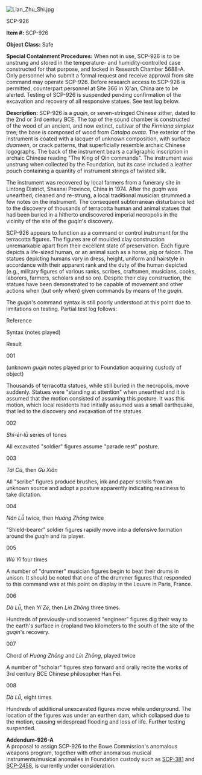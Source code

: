 ![Lian_Zhu_Shi.jpg](http://scp-wiki.wdfiles.com/local--files/scp-926/Lian_Zhu_Shi.jpg)

SCP-926

**Item #:** SCP-926

**Object Class:** Safe

**Special Containment Procedures:** When not in use, SCP-926 is to be unstrung and stored in the temperature- and humidity-controlled case constructed for that purpose, and locked in Research Chamber 5688-A. Only personnel who submit a formal request and receive approval from site command may operate SCP-926. Before research access to SCP-926 is permitted, counterpart personnel at Site 366 in Xi'an, China are to be alerted. Testing of SCP-926 is suspended pending confirmation of the excavation and recovery of all responsive statues. See test log below.

**Description:** SCP-926 is a _guqin_, or seven-stringed Chinese zither, dated to the 2nd or 3rd century BCE. The top of the sound chamber is constructed of the wood of an ancient, and now extinct, cultivar of the _Firmiana simplex_ tree; the base is composed of wood from _Catalpa ovata_. The exterior of the instrument is coated with a lacquer of unknown composition, with surface _duanwen_, or crack patterns, that superficially resemble archaic Chinese logographs. The back of the instrument bears a calligraphic inscription in archaic Chinese reading "The King of Qin commands". The instrument was unstrung when collected by the Foundation, but its case included a leather pouch containing a quantity of instrument strings of twisted silk.

The instrument was recovered by local farmers from a funerary site in Lintong District, Shaanxi Province, China in 1974. After the _guqin_ was unearthed, cleaned and re-strung, a local traditional musician strummed a few notes on the instrument. The consequent subterranean disturbance led to the discovery of thousands of terracotta human and animal statues that had been buried in a hitherto undiscovered imperial necropolis in the vicinity of the site of the _guqin_'s discovery.

SCP-926 appears to function as a command or control instrument for the terracotta figures. The figures are of moulded clay construction unremarkable apart from their excellent state of preservation. Each figure depicts a life-sized human, or an animal such as a horse, pig or falcon. The statues depicting humans vary in dress, height, uniform and hairstyle in accordance with their apparent rank and the duty of the human depicted (e.g., military figures of various ranks, scribes, craftsmen, musicians, cooks, laborers, farmers, scholars and so on). Despite their clay construction, the statues have been demonstrated to be capable of movement and other actions when (but only when) given commands by means of the _guqin_.

The _guqin_'s command syntax is still poorly understood at this point due to limitations on testing. Partial test log follows:

Reference

Syntax (notes played)

Result

001

(unknown _guqin_ notes played prior to Foundation acquiring custody of object)

Thousands of terracotta statues, while still buried in the necropolis, move suddenly. Statues were "standing at attention" when unearthed and it is assumed that the motion consisted of assuming this posture. It was this motion, which local residents had initially assumed was a small earthquake, that led to the discovery and excavation of the statues.

002

_Shí-èr-lǜ_ series of tones

All excavated "soldier" figures assume "parade rest" posture.

003

_Tài Cù_, then _Gū Xiǎn_

All "scribe" figures produce brushes, ink and paper scrolls from an unknown source and adopt a posture apparently indicating readiness to take dictation.

004

_Nán Lǚ_ twice, then _Huáng Zhōng_ twice

"Shield-bearer" soldier figures rapidly move into a defensive formation around the _guqin_ and its player.

005

_Wú Yì_ four times

A number of "drummer" musician figures begin to beat their drums in unison. It should be noted that one of the drummer figures that responded to this command was at this point on display in the Louvre in Paris, France.

006

_Dà Lǚ_, then _Yí Zé_, then _Lín Zhōng_ three times.

Hundreds of previously-undiscovered "engineer" figures dig their way to the earth's surface in cropland two kilometers to the south of the site of the _guqin_'s recovery.

007

Chord of _Huáng Zhōng_ and _Lín Zhōng_, played twice

A number of "scholar" figures step forward and orally recite the works of 3rd century BCE Chinese philosopher Han Fei.

008

_Dà Lǚ_, eight times

Hundreds of additional unexcavated figures move while underground. The location of the figures was under an earthen dam, which collapsed due to the motion, causing widespread flooding and loss of life. Further testing suspended.

**Addendum-926-A**  
A proposal to assign SCP-926 to the Bowe Commission's anomalous weapons program, together with other anomalous musical instruments/musical anomalies in Foundation custody such as [SCP-381](/scp-381) and [SCP-2458](/scp-2458), is currently under consideration.